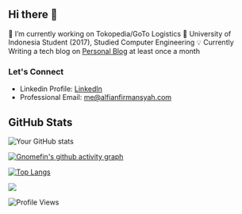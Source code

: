 ## Hi there 👋

🔭 I’m currently working on Tokopedia/GoTo Logistics
🌱 University of Indonesia Student (2017), Studied Computer Engineering
💡 Currently Writing a tech blog on [Personal Blog](https://alfianfirmansyah.com) at least once a month

### Let's Connect
- Linkedin Profile: [LinkedIn](https://linkedin.com/in/alfian-firmansyah)
- Professional Email: me@alfianfirmansyah.com

## GitHub Stats
![Your GitHub stats](https://github-readme-streak-stats.herokuapp.com/?user=gnomefin)

[![Gnomefin's github activity graph](https://github-readme-activity-graph.vercel.app/graph?username=gnomefin&theme=github)](https://github.com/gnomefin/github-readme-activity-graph)

[![Top Langs](https://github-readme-stats.vercel.app/api/top-langs/?username=gnomefin&layout=compact)](https://github.com/gnomefin)

![](https://github-profile-trophy.vercel.app/?username=gnomefin&theme=radical&no-frame=false&no-bg=true&margin-w=4)

![Profile Views](https://komarev.com/ghpvc/?username=gnomefin)
